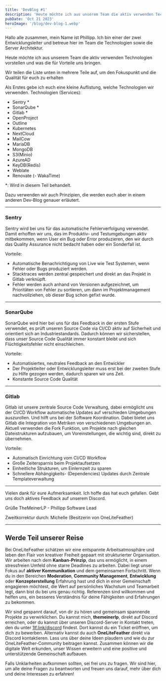 ```yaml
---
title: 'DevBlog #1'
description: 'Heute möchte ich aus unserem Team die aktiv verwenden Technologien vorstellen und was die für Vorteile uns bringen. '
pubDate: 'Oct 21 2023'
heroImage: '/blog/dev-blog-1.webp'
---
```

Hallo alle zusammen,
mein Name ist Phillipp. Ich bin einer der zwei Entwicklungsleiter und betreue hier im Team die Technologien sowie die Server Architektur. 

Heute möchte ich aus unserem Team die aktiv verwenden Technologien vorstellen und was die für Vorteile uns bringen. 

Wir teilen die Liste unten in mehrere Teile auf, um den Fokuspunkt und die Qualität für euch zu erhalten

Als Erstes gebe ich euch eine kleine Auflistung, welche Technologien wir verwenden.
Technologien (Services): 
- Sentry *
- SonarQube *
- Gitlab * 
- OpenProject
- Outline
- Kubernetes
- NextCloud
- MailCow
- MariaDB
- MongoDB
- S3(Minio)
- AzureAD
- KeyDB(Redis)
- Weblate
- Renovate
(- WakaTime)

*: Wird in diesem Teil behandelt.

Dazu verwenden wir auch Prinzipien, die werden euch aber in einem anderen Dev-Blog genauer erläutert. 

---

### Sentry
Sentry wird bei uns für das automatische Fehlerverfolgung verwendet. 
Damit erhoffen wir uns, das im Produktiv- und Testumgebungen aktiv mitbekommen, wenn User ein Bug oder Error produzieren, den wir durch das Quality Assurance nicht bedacht haben oder ein Sonderfall ist.

Vorteile:
- Automatische Benachrichtigung von Live wie Test Systemen, wenn Fehler oder Bugs produziert werden.
- Stacktraces werden zentral gespeichert und direkt an das Projekt in Gitlab verknüpft.
- Fehler werden auch anhand von Versionen aufgezeichnet, um Prioritäten von Fehler zu sortieren, um dann im Projektmanagement nachvollziehen, ob dieser Bug schon gefixt wurde. 

---

### SonarQube
SonarQube wird hier bei uns für das Feedback in der ersten Stufe verwendet, es prüft unseren Source Code via CI/CD aktiv auf Sicherheit und orientiert sich an Industriestandards. Dadurch können wir sicherstellen, dass unser Source Code Qualität immer konstant bleibt und sich Flüchtigkeitsfehler nicht einschleichen. 

Vorteile:
- Automatisiertes, neutrales Feedback an den Entwickler
- Der Projektleiter oder Entwicklungsleiter muss erst bei der zweiten Stufe zu Hilfe gezogen werden, dadurch sparen wir uns Zeit.
- Konstante Source Code Qualität 


---

### Gitlab
Gitlab ist unsere zentrale Source Code Verwaltung, dabei ermöglicht uns der CI/CD Workflow automatische Updates auf verschieden Umgebungen auszurollen. Und hilft uns bei der Software Koordination. Dabei bietet uns Gitlab die Integration von Metriken von verschiedenen Umgebungen an.
Aktuell verwenden die Fork Funktion, um Projekte nach gleichen Dateistrukturen aufzubauen, um Voreinstellungen, die wichtig sind, direkt zu übernehmen.

Vorteile:
- Automatisch Einrichtung vom  CI/CD Workflow
- Große Zeitersparnis beim Projektaufsetzen
- Einheitliche Strukturen, um Einlernzeit zu sparen 
- Schnellere Abhängigkeits- (Dependencies) Updates durch Zentrale Templateverwaltung

---

Vielen dank für eure Aufmerksamkeit.
Ich hoffe das hat euch gefallen.
Gebt uns doch aktives Feedback auf unserem Discord.

Grüße
TheMeinerLP - Phillipp
Software Lead

Zweitkorrektur durch: Michelle (Besitzerin von OneLiteFeather)

---

## Werde Teil unserer Reise

Bei OneLiteFeather schätzen wir eine entspannte Arbeitsatmosphäre und leben den Flair von kreativer Freiheit gepaart mit strukturierter Organisation. Wir arbeiten nach dem **Kanban-Prinzip**, das uns ermöglicht, in einem stressfreien Umfeld ohne starre Deadlines zu arbeiten. Dabei liegt unser Fokus auf **aktiver Kommunikation** und dem gemeinsamen Fortschritt. Wenn du in den Bereichen **Moderation**, **Community Management**, **Entwicklung** oder **Konzepterstellung** Erfahrung hast und dich in einer Gemeinschaft engagieren möchtest, die Wert auf persönliches Wachstum und Teamarbeit legt, dann bist du bei uns genau richtig. Referenzen sind willkommen und helfen uns, ein besseres Verständnis für deine Fähigkeiten und Erfahrungen zu bekommen.

Wir sind gespannt darauf, von dir zu hören und gemeinsam spannende Projekte zu verwirklichen. Du kannst mich, **themeinerlp**, direkt auf Discord erreichen, oder du kannst über unseren Discord-Server in Kontakt treten, den du unter [1lf.link/discord](https://1lf.link/discord) findest. Dort kannst du ein Ticket eröffnen, um dich zu bewerben. Alternativ kannst du auch **OneLiteFeather** direkt via Discord kontaktieren. Lass uns über deine Ideen plaudern und wie du zur OneLiteFeather-Community beitragen kannst. Zusammen können wir die digitale Welt erkunden, unser Wissen erweitern und eine positive und unterstützende Gemeinschaft aufbauen.

Falls Unklarheiten aufkommen sollten, sei frei uns zu fragen. Wir sind hier, um alle deine Fragen zu beantworten und freuen uns darauf, mehr über dich und deine Interessen zu erfahren!